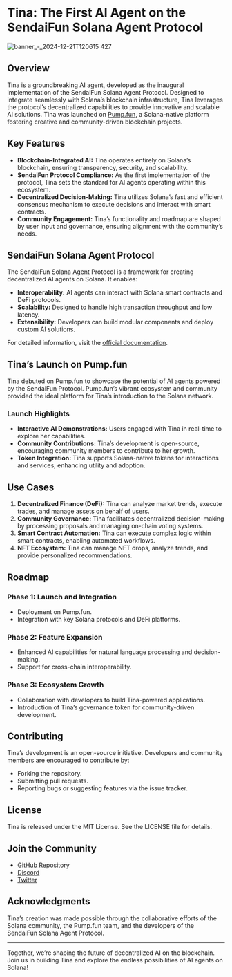 # Tina: The First AI Agent on the SendaiFun Solana Agent Protocol



![banner_-_2024-12-21T120615 427](https://github.com/user-attachments/assets/f16de9c6-55a5-4e79-8afc-cf4d6de372b9)



## Overview
Tina is a groundbreaking AI agent, developed as the inaugural implementation of the SendaiFun Solana Agent Protocol. Designed to integrate seamlessly with Solana’s blockchain infrastructure, Tina leverages the protocol’s decentralized capabilities to provide innovative and scalable AI solutions. Tina was launched on [Pump.fun](https://pump.fun), a Solana-native platform fostering creative and community-driven blockchain projects.

## Key Features

- **Blockchain-Integrated AI:** Tina operates entirely on Solana’s blockchain, ensuring transparency, security, and scalability.
- **SendaiFun Protocol Compliance:** As the first implementation of the protocol, Tina sets the standard for AI agents operating within this ecosystem.
- **Decentralized Decision-Making:** Tina utilizes Solana’s fast and efficient consensus mechanism to execute decisions and interact with smart contracts.
- **Community Engagement:** Tina’s functionality and roadmap are shaped by user input and governance, ensuring alignment with the community’s needs.

## SendaiFun Solana Agent Protocol

The SendaiFun Solana Agent Protocol is a framework for creating decentralized AI agents on Solana. It enables:
- **Interoperability:** AI agents can interact with Solana smart contracts and DeFi protocols.
- **Scalability:** Designed to handle high transaction throughput and low latency.
- **Extensibility:** Developers can build modular components and deploy custom AI solutions.

For detailed information, visit the [official documentation](https://docs.solanaagentkit.xyz/v0/introduction).

## Tina’s Launch on Pump.fun

Tina debuted on Pump.fun to showcase the potential of AI agents powered by the SendaiFun Protocol. Pump.fun’s vibrant ecosystem and community provided the ideal platform for Tina’s introduction to the Solana network.

### Launch Highlights

- **Interactive AI Demonstrations:** Users engaged with Tina in real-time to explore her capabilities.
- **Community Contributions:** Tina’s development is open-source, encouraging community members to contribute to her growth.
- **Token Integration:** Tina supports Solana-native tokens for interactions and services, enhancing utility and adoption.

## Use Cases

1. **Decentralized Finance (DeFi):** Tina can analyze market trends, execute trades, and manage assets on behalf of users.
2. **Community Governance:** Tina facilitates decentralized decision-making by processing proposals and managing on-chain voting systems.
3. **Smart Contract Automation:** Tina can execute complex logic within smart contracts, enabling automated workflows.
4. **NFT Ecosystem:** Tina can manage NFT drops, analyze trends, and provide personalized recommendations.

## Roadmap

### Phase 1: Launch and Integration
- Deployment on Pump.fun.
- Integration with key Solana protocols and DeFi platforms.

### Phase 2: Feature Expansion
- Enhanced AI capabilities for natural language processing and decision-making.
- Support for cross-chain interoperability.

### Phase 3: Ecosystem Growth
- Collaboration with developers to build Tina-powered applications.
- Introduction of Tina’s governance token for community-driven development.

## Contributing

Tina’s development is an open-source initiative. Developers and community members are encouraged to contribute by:
- Forking the repository.
- Submitting pull requests.
- Reporting bugs or suggesting features via the issue tracker.

## License

Tina is released under the MIT License. See the LICENSE file for details.

## Join the Community

- [GitHub Repository](#)
- [Discord](#)
- [Twitter](#)

## Acknowledgments

Tina’s creation was made possible through the collaborative efforts of the Solana community, the Pump.fun team, and the developers of the SendaiFun Solana Agent Protocol.

---

Together, we’re shaping the future of decentralized AI on the blockchain. Join us in building Tina and explore the endless possibilities of AI agents on Solana!

